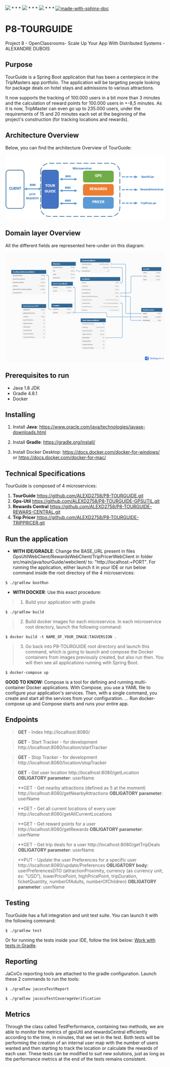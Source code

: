 <img src="https://img.shields.io/badge/java-%23ED8B00.svg?&style=for-the-badge&logo=java&logoColor=white"/> * * *  <img src="https://img.shields.io/badge/spring%20-%236DB33F.svg?&style=for-the-badge&logo=spring&logoColor=white"/>  * * *  <img src="https://img.shields.io/badge/docker%20-%230db7ed.svg?&style=for-the-badge&logo=docker&logoColor=white"/> * * * [![made-with-sphinx-doc](https://img.shields.io/badge/Made%20with-Gradle-1f425f.svg)](https://www.sphinx-doc.org/)

# P8-TOURGUIDE
Project 8 - OpenClassrooms- Scale Up Your App With Distributed Systems - ALEXANDRE DUBOIS

## Purpose
TourGuide is a Spring Boot application that has been a centerpiece in the TripMasters app portfolio. 
The application will be targeting people looking for package deals on hotel stays and admissions to various attractions. 

It now supports the tracking of 100.000 users in a bit more than 3 minutes and the calculation of reward points for 100.000 users in +-8,5 minutes.
As it is now, TripMaster can even go up to 235.000 users, under the requirements of 15 and 20 minutes each set at the beginning of the project's construction (for tracking locations and rewards).

## Architecture Overview
Below, you can find the architecture Overview of TourGuide:

![Screenshot](ArchitectureOverView.PNG)

## Domain layer Overview
All the different fields are represented here-under on this diagram:

![Screenshot](UML_Diagram.png)

## Prerequisites to run
- Java 1.8 JDK
- Gradle 4.8.1
- Docker


## Installing
1. Install **Java**: https://www.oracle.com/java/technologies/javase-downloads.html

2. Install **Gradle**: https://gradle.org/install/

3. Install Docker Desktop:
https://docs.docker.com/docker-for-windows/ or https://docs.docker.com/docker-for-mac/

## Technical Specifications

TourGuide is composed of 4 microservices:
1. **TourGuide**
https://github.com/ALEXD2758/P8-TOURGUIDE.git
2. **Gps-Util**
https://github.com/ALEXD2758/P8-TOURGUIDE-GPSUTIL.git
3. **Rewards Central**
https://github.com/ALEXD2758/P8-TOURGUIDE-REWARS-CENTRAL.git
4. **Trip Pricer**
https://github.com/ALEXD2758/P8-TOURGUIDE-TRIPPRICER.git

## Run the application


- **WITH IDE/GRADLE**: Change the BASE_URL present in files GpsUtilWebClient/RewardsWebClient/TripPricerWebClient in folder src/main/java/tourGuide/webclient/ to: "http://localhost:+PORT". For running the application, either launch it in your IDE or run below command inside the root directory of the 4 microservices:
```
$ ./gradlew bootRun
```
- **WITH DOCKER**: Use this exact procedure: 
> 1. Build your application with gradle
```
$ ./gradlew build
```
> 2. Build docker images for each microservice. In each microservice root directory, launch the following command:

```
$ docker build -t NAME_OF_YOUR_IMAGE:TAGVERSION .
```
> 3. Go back into P8-TOURGUIDE root directory and launch this command, which is going to launch and compose the Docker containers from images previously created, but also run then.
You will then see all applications running with Spring Boot.

```
$ docker-compose up
```

**GOOD TO KNOW:** Compose is a tool for defining and running multi-container Docker applications. With Compose, you use a YAML file to configure your application's services. 
Then, with a single command, you create and start all the services from your configuration. ... 
Run docker-compose up and Compose starts and runs your entire app.

## Endpoints

> **GET** - Index
http://localhost:8080/

> **GET** - Start Tracker - for development
http://localhost:8080/location/startTracker

> **GET** - Stop Tracker - for development
http://localhost:8080/location/stopTracker

> **GET** - Get user location
http://localhost:8080/getLocation
**OBLIGATORY parameter**: userName

> **GET - Get nearby attractions (defined as 5 at the moment)
http://localhost:8080/getNearbyAttractions 
**OBLIGATORY parameter**: userName

> **GET - Get all current locations of every user
http://localhost:8080/getAllCurrentLocations

> **GET - Get reward points for a user
http://localhost:8080/getRewards 
**OBLIGATORY parameter**: userName

> **GET - Get trip deals for a user
http://localhost:8080/getTripDeals 
**OBLIGATORY parameter**: userName

> **PUT - Update the user Preferences for a specific user
http://localhost:8080/update/Preferences
**OBLIGATORY body**: userPreferencesDTO (attractionProximity, currency (as currency unit, ex: "USD"), lowerPricePoint, highPricePoint, tripDuration, ticketQuantity, numberOfAdults, numberOfChildren)
**OBLIGATORY parameter**: userName

## Testing
TourGuide has a full integration and unit test suite. You can launch it with the following command:

```
$ ./gradlew test
```

Or for running the tests inside your IDE, follow the link below:
[Work with tests in Gradle](https://www.jetbrains.com/help/idea/work-with-tests-in-gradle.html#configure_gradle_test_runner).

## Reporting
JaCoCo reporting tools are attached to the gradle configuration. Launch these 2 commands to run the tools:
```
$ ./gradlew jacocoTestReport
```
```
$ ./gradlew jacocoTestCoverageVerification
```

## Metrics
Through the class called TestPerformance, containing two methods, we are able to monitor the metrics of gpsUtil and rewardsCentral efficiently according to the time, in minutes, that we set in the test. Both tests will be performing the creation of an internal user map with the number of users wanted and then starting to track the location or calculate the rewards of each user.
These tests can be modified to suit new solutions, just as long as the performance metrics at the end of the tests remains consistent.
